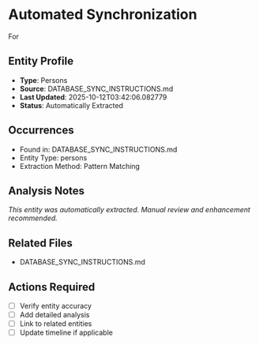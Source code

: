 # Automated Synchronization

For

## Entity Profile
- **Type**: Persons
- **Source**: DATABASE_SYNC_INSTRUCTIONS.md
- **Last Updated**: 2025-10-12T03:42:06.082779
- **Status**: Automatically Extracted

## Occurrences
- Found in: DATABASE_SYNC_INSTRUCTIONS.md
- Entity Type: persons
- Extraction Method: Pattern Matching

## Analysis Notes
*This entity was automatically extracted. Manual review and enhancement recommended.*

## Related Files
- DATABASE_SYNC_INSTRUCTIONS.md

## Actions Required
- [ ] Verify entity accuracy
- [ ] Add detailed analysis
- [ ] Link to related entities
- [ ] Update timeline if applicable
